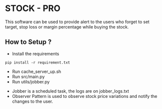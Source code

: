 # STOCK - PRO 

This software can be used to provide alert to the 
users who forget to set target, stop loss or margin percentage while buying 
the stock.

## How to Setup ?

- Install the requirements
````
pip install -r requirement.txt 
````

- Run cache_server_up.sh 
- Run src/main.py
- Run utils/jobber.py
* Jobber is a scheduled task, the logs are on jobber_logs.txt
* Observer Pattern is used to observe stock price variations and notify the changes to the user.